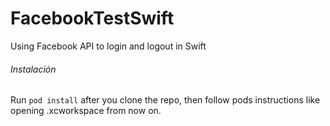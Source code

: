 # FacebookTestSwift
Using Facebook API to login and logout in Swift

###### Instalación

Run `pod install` after you clone the repo, then follow pods instructions like opening .xcworkspace from now on.
